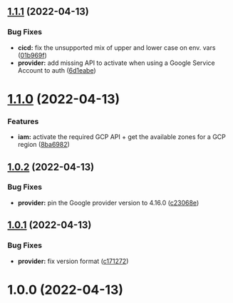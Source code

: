 ## [1.1.1](https://github.com/timoa/terraform-module-gcp-template/compare/v1.1.0...v1.1.1) (2022-04-13)


### Bug Fixes

* **cicd:** fix the unsupported mix of upper and lower case on env. vars ([01b969f](https://github.com/timoa/terraform-module-gcp-template/commit/01b969f039503b5159fd1bf1e3368b069931e38f))
* **provider:** add missing API to activate when using a Google Service Account to auth ([6d1eabe](https://github.com/timoa/terraform-module-gcp-template/commit/6d1eabe13e316383bfcd397f4350c399deb58c1e))

# [1.1.0](https://github.com/timoa/terraform-module-gcp-template/compare/v1.0.2...v1.1.0) (2022-04-13)


### Features

* **iam:** activate the required GCP API + get the available zones for a GCP region ([8ba6982](https://github.com/timoa/terraform-module-gcp-template/commit/8ba69823673f3344b725114248996203575d905a))

## [1.0.2](https://github.com/timoa/terraform-module-gcp-template/compare/v1.0.1...v1.0.2) (2022-04-13)


### Bug Fixes

* **provider:** pin the Google provider version to 4.16.0 ([c23068e](https://github.com/timoa/terraform-module-gcp-template/commit/c23068e25189bc145c7823762d8f48a07dd550b6))

## [1.0.1](https://github.com/timoa/terraform-module-gcp-template/compare/v1.0.0...v1.0.1) (2022-04-13)


### Bug Fixes

* **provider:** fix version format ([c171272](https://github.com/timoa/terraform-module-gcp-template/commit/c1712727b2407b4ee45143dfbf43c487ea1e34c0))

# 1.0.0 (2022-04-13)
